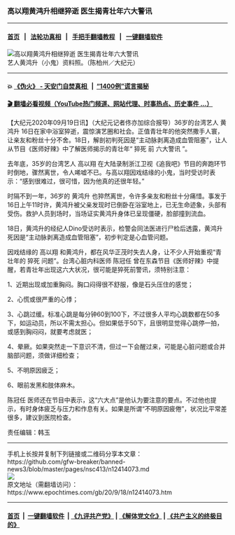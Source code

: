 ### 高以翔黄鸿升相继猝逝 医生揭青壮年六大警讯
------------------------

#### [首页](https://github.com/gfw-breaker/banned-news3/blob/master/README.md) &nbsp;&nbsp;|&nbsp;&nbsp; [法轮功真相](https://github.com/begood0513/basic/blob/master/README.md)  &nbsp;&nbsp;|&nbsp;&nbsp; [手把手翻墙教程](https://github.com/gfw-breaker/guides/wiki)  &nbsp;&nbsp;|&nbsp;&nbsp; [一键翻墙软件](https://github.com/gfw-breaker/nogfw/blob/master/README.md)  



<div><img alt="高以翔黄鸿升相继猝逝 医生揭青壮年六大警讯" class="attachment-djy_600_400 size-djy_600_400 wp-post-image" src="https://i.epochtimes.com/assets/uploads/2018/06/1806250413412384-600x400.jpg"/>
<div class="caption">
 艺人黄鸿升（小鬼）资料照。（陈柏州／大纪元）
</div></div><hr/>

#### 💥 [《伪火》 - 天安门自焚真相 ](http://158.247.195.190:10000/videos/blog/weihuo.html)&nbsp; |&nbsp; [“1400例”谎言揭秘  ](http://158.247.195.190:10000/videos/blog/jiexi1400.html)

#### [ 🎬  翻墙必看视频（YouTube热门频道、网站代理、时事热点、历史事件 ...）](https://github.com/gfw-breaker/links/blob/master/banned.md)

<div><p>
 【大纪元2020年09月19日讯】（大纪元记者佟亦加综合报导）36岁的台湾艺人
 <ok href="https://www.epochtimes.com/gb/tag/%E9%BB%84%E9%B8%BF%E5%8D%87.html">
  黄鸿升
 </ok>
 16日在家中浴室猝逝，震惊演艺圈和社会。正值青壮年的他突然撒手人寰，让亲友和粉丝十分不舍。18日，解剖初判死因是“主动脉剥离造成血管阻塞”，让人从节目《医师好辣》中了解医师揭示的青壮年“
 <ok href="https://www.epochtimes.com/gb/tag/%E7%8C%9D%E6%AD%BB.html">
  猝死
 </ok>
 前
 <ok href="https://www.epochtimes.com/gb/tag/%E5%85%AD%E5%A4%A7%E8%AD%A6%E8%AE%AF.html">
  六大警讯
 </ok>
 ”。
</p>
<p>
 去年底，35岁的台湾艺人
 <ok href="https://www.epochtimes.com/gb/tag/%E9%AB%98%E4%BB%A5%E7%BF%94.html">
  高以翔
 </ok>
 在大陆录制浙江卫视《追我吧》节目的奔跑环节时倒地，骤然离世，令人唏嘘不已。与高以翔因戏结缘的小鬼，当时受访时表示：“感到很难过，很可惜，因为他真的还很年轻。”
</p>
<p>
 时隔不到一年，36岁的
 <ok href="https://www.epochtimes.com/gb/tag/%E9%BB%84%E9%B8%BF%E5%8D%87.html">
  黄鸿升
 </ok>
 也猝然离世，令许多亲友和粉丝十分痛惜。事发于16日上午11时许，黄鸿升被父亲发现时已倒卧在浴室地上，已无生命迹象，头部有受伤。救护人员到场时，当场证实黄鸿升身体已呈现僵硬，脸部撞到流血。
</p>
<p>
 18日，黄鸿升的经纪人Dino受访时表示，检警会同法医进行尸检后透露，黄鸿升死因是“主动脉剥离造成血管阻塞”，初步判定是心血管问题。
</p>
<p>
 因戏结缘的
 <ok href="https://www.epochtimes.com/gb/tag/%E9%AB%98%E4%BB%A5%E7%BF%94.html">
  高以翔
 </ok>
 和黄鸿升，都在风华正茂时失去人身，让不少人开始重视“青壮年的
 <ok href="https://www.epochtimes.com/gb/tag/%E7%8C%9D%E6%AD%BB.html">
  猝死
 </ok>
 问题”。台湾心脏内科医师
 <ok href="https://www.epochtimes.com/gb/tag/%E9%99%88%E5%86%A0%E4%BB%BB.html">
  陈冠任
 </ok>
 曾在东森节目《医师好辣》中提醒，若青壮年出现这六大状况，很可能是猝死前警讯，须特别注意：
</p>
<p>
 1、近期出现或加重胸闷。胸口闷得很不舒服，像是石头压住的感觉；
</p>
<p>
 2、心慌或很严重的心悸；
</p>
<p>
 3、心跳过缓。标准心跳是每分钟60到100下，不过很多人平均心跳数都在50多下，如运动员，所以不需太担心。但如果低于50下，且很明显觉得心跳停一拍，或感到胸闷闷，就要考虑就医；
</p>
<p>
 4、晕厥。如果突然走一下意识不清，但过一下会醒过来，可能是心脏问题或合并脑部问题，须做详细检查；
</p>
<p>
 5、不明原因疲乏；
</p>
<p>
 6、眼前发黑和肢体麻木。
</p>
<p>
 <ok href="https://www.epochtimes.com/gb/tag/%E9%99%88%E5%86%A0%E4%BB%BB.html">
  陈冠任
 </ok>
 医师还在节目中表示，这“六大点”是他认为要注意的要点。不过他也提示，有时身体疲乏与压力和作息有关。如果是所谓“不明原因疲倦”，状况比平常差很多，建议到医院检查。
</p>
<p>
 责任编辑：韩玉
</p>
</div>
<hr/>
手机上长按并复制下列链接或二维码分享本文章：<br/>
https://github.com/gfw-breaker/banned-news3/blob/master/pages/nsc413/n12414073.md <br/>
<a href='https://github.com/gfw-breaker/banned-news3/blob/master/pages/nsc413/n12414073.md'><img src='https://github.com/gfw-breaker/banned-news3/blob/master/pages/nsc413/n12414073.md.png'/></a> <br/>
原文地址（需翻墙访问）：https://www.epochtimes.com/gb/20/9/18/n12414073.htm


------------------------
#### [首页](https://github.com/gfw-breaker/banned-news3/blob/master/README.md) &nbsp;|&nbsp; [一键翻墙软件](https://github.com/gfw-breaker/nogfw/blob/master/README.md) &nbsp;| [《九评共产党》](https://github.com/gfw-breaker/9ping.md/blob/master/README.md#九评之一评共产党是什么) | [《解体党文化》](https://github.com/gfw-breaker/jtdwh.md/blob/master/README.md) | [《共产主义的终极目的》](https://github.com/gfw-breaker/gczydzjmd.md/blob/master/README.md)


<img src='http://gfw-breaker.win/banned-news3/pages/nsc413/n12414073.md' width='0px' height='0px'/>